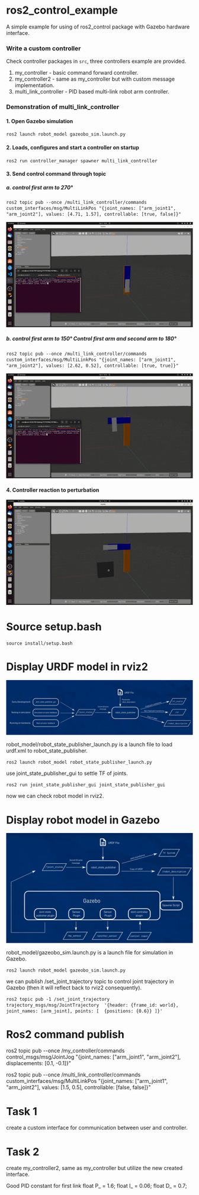 # ros2_control_example
A simple example for using of ros2_control package with Gazebo hardware interface.

### Write a custom controller
Check controller packages in `src`, three controllers example are provided.

1. my_controller - basic command forward controller.
2. my_controller2 - same as my_controller but with custom message implementation.
3. multi_link_controller - PID based multi-link robot arm controller.

### Demonstration of multi_link_controller
#### 1. Open Gazebo simulation
```
ros2 launch robot_model gazeobo_sim.launch.py
```
#### 2. Loads, configures and start a controller on startup
```
ros2 run controller_manager spawner multi_link_controller
```
#### 3. Send control command through topic
##### a. control first arm to 270°
```
ros2 topic pub --once /multi_link_controller/commands custom_interfaces/msg/MultiLinkPos "{joint_names: ["arm_joint1", "arm_joint2"], values: [4.71, 1.57], controllable: [true, false]}"
```
![Alt text](picture/control_one_joint.gif "control_one_joint")


##### b. control first arm to 150° Control first arm and second arm to 180°
```
ros2 topic pub --once /multi_link_controller/commands custom_interfaces/msg/MultiLinkPos "{joint_names: ["arm_joint1", "arm_joint2"], values: [2.62, 0.52], controllable: [true, true]}"
```
![Alt text](picture/control_two_joints.gif "control_two_joints")

#### 4. Controller reaction to perturbation
![Alt text](picture/perturbation.gif "perturbation")

# Source setup.bash
```
source install/setup.bash
```

# Display URDF model in rviz2
![Alt text](picture/urdf_publishing_explanation.jpg "urdf_publishing_explanation")

robot_model/robot_state_publisher_launch.py is a launch file to load urdf.xml to robot_state_publisher.

```
ros2 launch robot_model robot_state_publisher_launch.py
```

use joint_state_publisher_gui to settle TF of joints.

```
ros2 run joint_state_publisher_gui joint_state_publisher_gui
```

now we can check robot model in rviz2.

# Display robot model in Gazebo
![Alt text](picture/interaction_with_Gazebo.png "interaction_with_Gazebo")

robot_model/gazeobo_sim.launch.py is a launch file for simulation in Gazebo.

```
ros2 launch robot_model gazeobo_sim.launch.py
```

we can publish /set_joint_trajectory topic to control joint trajectory in Gazebo (then it will reflect back to rviz2 consequently).
```
ros2 topic pub -1 /set_joint_trajectory trajectory_msgs/msg/JointTrajectory  '{header: {frame_id: world}, joint_names: [arm_joint], points: [  {positions: {0.6}} ]}'
```

# Ros2 command publish
ros2 topic pub --once /my_controller/commands control_msgs/msg/JointJog "{joint_names: ["arm_joint1", "arm_joint2"], displacements: [0.1, -0.1]}"

ros2 topic pub --once /multi_link_controller/commands custom_interfaces/msg/MultiLinkPos "{joint_names: ["arm_joint1", "arm_joint2"], values: [1.5, 0.5], controllable: [false, false]}"

# Task 1
create a custom interface for communication between user and controller.

# Task 2
create my_controller2, same as my_controller but utilize the new created interface.

Good PID constant for first link
  float P_ = 1.6;
  float I_ = 0.06;
  float D_ = 0.7;
  
